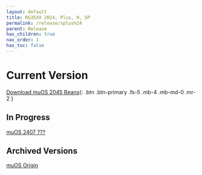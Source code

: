 ```yaml
---
layout: default
title: RG35XX 2024, Plus, H, SP
permalink: /release/splush24
parent: Release
has_children: true
nav_order: 1
has_toc: false
---
```


# Current Version

[Download muOS 2045 Beans](/docs/release/splush24/beans){: .btn .btn-primary .fs-5 .mb-4 .mb-md-0 .mr-2 }

## In Progress
[muOS 2407 ???](/docs/release/splush24/2407)

## Archived Versions
[muOS Origin](/docs/release/splush24/origin)
